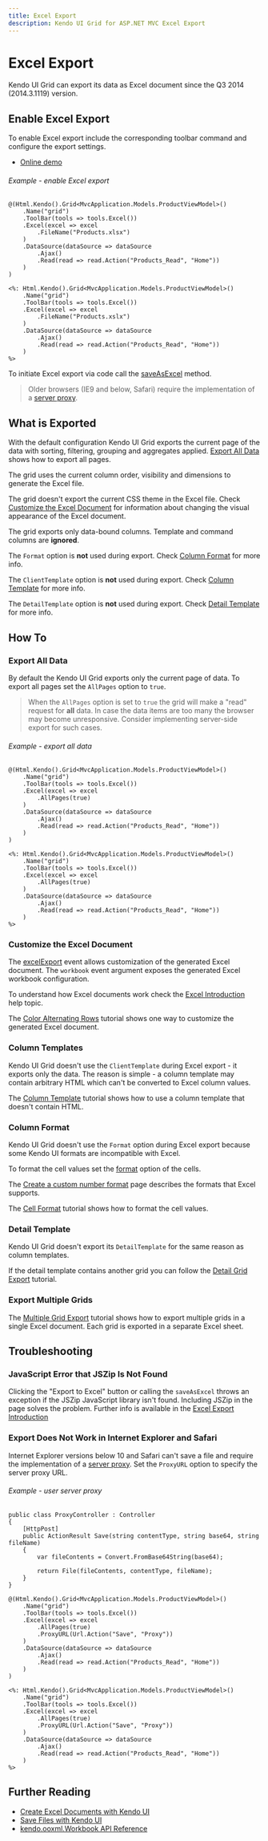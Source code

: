 ```yaml
---
title: Excel Export
description: Kendo UI Grid for ASP.NET MVC Excel Export
---
```


# Excel Export

Kendo UI Grid can export its data as Excel document since the Q3 2014 (2014.3.1119) version.

## Enable Excel Export

To enable Excel export include the corresponding toolbar command and configure the export settings.

* [Online demo](http://demos.telerik.com/aspnet-mvc/grid/excel-export)

###### Example - enable Excel export

```Razor
@(Html.Kendo().Grid<MvcApplication.Models.ProductViewModel>()
    .Name("grid")
    .ToolBar(tools => tools.Excel())
    .Excel(excel => excel
        .FileName("Products.xlsx")
    )
    .DataSource(dataSource => dataSource
        .Ajax()
        .Read(read => read.Action("Products_Read", "Home"))
    )
)
```
```ASPX
<%: Html.Kendo().Grid<MvcApplication.Models.ProductViewModel>()
    .Name("grid")
    .ToolBar(tools => tools.Excel())
    .Excel(excel => excel
        .FileName("Products.xslx")
    )
    .DataSource(dataSource => dataSource
        .Ajax()
        .Read(read => read.Action("Products_Read", "Home"))
    )
%>
```

To initiate Excel export via code call the [saveAsExcel](/api/javascript/ui/grid.html#methods-saveAsExcel) method.

> Older browsers (IE9 and below, Safari) require the implementation of a [server proxy](/framework/save-files/introduction#browser-support).

## What is Exported

With the default configuration Kendo UI Grid exports the current page of the data with sorting, filtering, grouping and aggregates applied. [Export All Data](#export-all-data) shows how to export all pages.

The grid uses the current column order, visibility and dimensions to generate the Excel file.

The grid doesn't export the current CSS theme in the Excel file. Check [Customize the Excel Document](#customize-the-excel-document) for information about changing the visual appearance of the Excel document.

The grid exports only data-bound columns. Template and command columns are **ignored**.

The `Format` option is **not** used during export. Check [Column Format](#column-format) for more info.

The `ClientTemplate` option is **not** used during export. Check [Column Template](#column-template) for more info.

The `DetailTemplate` option is **not** used during export. Check [Detail Template](#detail-template) for more info.

## How To

### Export All Data

By default the Kendo UI Grid exports only the current page of data. To export all pages set the `AllPages` option to `true`.

> When the `AllPages` option is set to `true` the grid will make a "read" request for **all** data. In case the data items are too many the browser may become unresponsive. Consider implementing server-side export for such cases.

###### Example - export all data
```Razor
@(Html.Kendo().Grid<MvcApplication.Models.ProductViewModel>()
    .Name("grid")
    .ToolBar(tools => tools.Excel())
    .Excel(excel => excel
        .AllPages(true)
    )
    .DataSource(dataSource => dataSource
        .Ajax()
        .Read(read => read.Action("Products_Read", "Home"))
    )
)
```
```ASPX
<%: Html.Kendo().Grid<MvcApplication.Models.ProductViewModel>()
    .Name("grid")
    .ToolBar(tools => tools.Excel())
    .Excel(excel => excel
        .AllPages(true)
    )
    .DataSource(dataSource => dataSource
        .Ajax()
        .Read(read => read.Action("Products_Read", "Home"))
    )
%>

```
### Customize the Excel Document

The [excelExport](/api/javascript/ui/grid#events-excelExport) event allows customization of the generated Excel document.
The `workbook` event argument exposes the generated Excel workbook configuration.

To understand how Excel documents work check the [Excel Introduction](/framework/excel/introduction#create-excel-document) help topic.

The [Color Alternating Rows](/aspnet-mvc/helpers/grid/how-to/excel/alternating-rows) tutorial shows one way to customize the generated Excel document.

### Column Templates

Kendo UI Grid doesn't use the `ClientTemplate` during Excel export - it exports only the data. The reason is simple - a column template may contain arbitrary HTML which can't be converted to Excel column values.

The [Column Template](/aspnet-mvc/helpers/grid/how-to/excel/column-template-export) tutorial shows how to use a column template that doesn't contain HTML.

### Column Format

Kendo UI Grid doesn't use the `Format` option during Excel export because some Kendo UI formats are incompatible with Excel.

To format the cell values set the [format](/api/javascript/ooxml/workbook.html#configuration-sheets.rows.cells.format) option of the cells.

The [Create a custom number format](https://support.office.com/en-us/article/Create-a-custom-number-format-78f2a361-936b-4c03-8772-09fab54be7f4) page describes the formats that Excel supports.

The [Cell Format](/aspnet-mvc/helpers/grid/how-to/excel/cell-format) tutorial shows how to format the cell values.

### Detail Template

Kendo UI Grid doesn't export its `DetailTemplate` for the same reason as column templates.

If the detail template contains another grid you can follow the [Detail Grid Export](/aspnet-mvc/helpers/grid/how-to/excel/detail-grid-export) tutorial.

### Export Multiple Grids

The [Multiple Grid Export](/aspnet-mvc/helpers/grid/how-to/excel/multiple-grid-export) tutorial shows how to export multiple grids in a single Excel document. Each grid is exported in a separate Excel sheet.

## Troubleshooting

### JavaScript Error that JSZip Is Not Found

Clicking the "Export to Excel" button or calling the `saveAsExcel` throws an exception if the JSZip JavaScript library isn't found. Including JSZip in the page solves the problem.
Further info is available in the [Excel Export Introduction](/framework/excel/introduction#requirements)

### Export Does Not Work in Internet Explorer and Safari

Internet Explorer versions below 10 and Safari can't save a file and require the implementation of a [server proxy](/framework/save-files/introduction#browser-support).
Set the `ProxyURL` option to specify the server proxy URL.

###### Example - user server proxy

```Controller
public class ProxyController : Controller
{
    [HttpPost]
    public ActionResult Save(string contentType, string base64, string fileName)
    {
        var fileContents = Convert.FromBase64String(base64);

        return File(fileContents, contentType, fileName);
    }
}
```
```Razor
@(Html.Kendo().Grid<MvcApplication.Models.ProductViewModel>()
    .Name("grid")
    .ToolBar(tools => tools.Excel())
    .Excel(excel => excel
        .AllPages(true)
        .ProxyURL(Url.Action("Save", "Proxy"))
    )
    .DataSource(dataSource => dataSource
        .Ajax()
        .Read(read => read.Action("Products_Read", "Home"))
    )
)
```
```ASPX
<%: Html.Kendo().Grid<MvcApplication.Models.ProductViewModel>()
    .Name("grid")
    .ToolBar(tools => tools.Excel())
    .Excel(excel => excel
        .AllPages(true)
        .ProxyURL(Url.Action("Save", "Proxy"))
    )
    .DataSource(dataSource => dataSource
        .Ajax()
        .Read(read => read.Action("Products_Read", "Home"))
    )
%>
```

## Further Reading

* [Create Excel Documents with Kendo UI](/framework/excel/introduction)
* [Save Files with Kendo UI](/framework/save-files/introduction)
* [kendo.ooxml.Workbook API Reference](/api/javascript/ooxml/Workbook)
